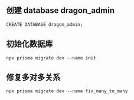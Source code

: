 ## 创建 database dragon_admin
```
CREATE DATABASE dragon_admin;
```

## 初始化数据库
```
npx prisma migrate dev --name init
```

## 修复多对多关系
```
npx prisma migrate dev --name fix_many_to_many
```
